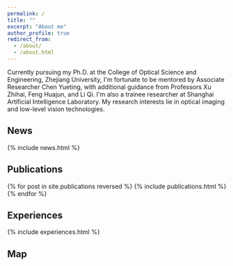 ```yaml
---
permalink: /
title: ""
excerpt: "About me"
author_profile: true
redirect_from: 
  - /about/
  - /about.html
---
```

Currently pursuing my Ph.D. at the College of Optical Science and Engineering, Zhejiang University, I'm fortunate to be mentored by Associate Researcher Chen Yueting, with additional guidance from Professors Xu Zhihai, Feng Huajun, and Li Qi. I'm also a trainee researcher at Shanghai Artificial Intelligence Laboratory. My research interests lie in optical imaging and low-level vision technologies.


## News
<style style="text/css"> .news{font-size:0.75em;} </style>
{% include news.html %}


## Publications
<style style="text/css"> .hoverTable{ width:85%; border-collapse:collapse; border: 0px; } .hoverTable td{ padding:7px; border:#4e95f4 0px solid; } /* Define the default color for all the table rows */ .hoverTable tr{ background: #ffffff; } /* Define the hover highlight color for the table row */ .hoverTable tr:hover { background-color: #f7f7f7; } </style> {% for post in site.publications reversed %} {% include publications.html %} {% endfor %}


## Experiences
<style style="text/css"> .news{font-size:0.75em;} </style>
{% include experiences.html %}


## Map
<html>
  <body align="left">
<!--   <script type='text/javascript' id='clustrmaps' src='//cdn.clustrmaps.com/map_v2.js?cl=2d78ad&w=400&t=tt&d=AzKZGryLz3amj3g5IaqEy4_eXki3g-RXrlssFZtJFpk&co=ffffff&cmo=3acc3a&cmn=ff5353&ct=808080'></script> -->
  <script type="text/javascript" id="clustrmaps" src="//clustrmaps.com/map_v2.js?d=xpVbL44eoe75JcgH_sR2JTn7R5yhjDwmG9mUxpyhOw0&cl=ffffff&w=200"></script>
  </body>
</html>

